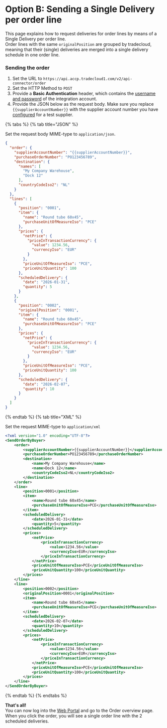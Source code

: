 # Option B: Sending a Single Delivery per order line

This page explains how to request deliveries for order lines by means of a Single Delivery per order line.  
Order lines with the same `originalPosition` are grouped by tradecloud, meaning that their (single) deliveries are merged into a single delivery schedule in one order line.

### Sending the order

1. Set the URL to `https://api.accp.tradecloud1.com/v2/api-connector/order`
2. Set the HTTP Method to `POST`
3. Provide a **Basic Authentication** header, which contains the [username and password](getting-started.md#2-getting-an-integration-account) of the integration account.
4. Provide the JSON below as the request body. Make sure you replace `{{supplierAccountNumber}}` with the supplier account number you have [configured](#configure-the-supplier-account-number) for a test supplier.


{% tabs %}
{% tab title="JSON" %}

Set the request body MIME-type to `application/json`.

```json
{
  "order": {
    "supplierAccountNumber": "{{supplierAccountNumber}}",
    "purchaseOrderNumber": "PO123456789",
    "destination": {
      "names": [
        "My Company Warehouse",
        "Dock 12"
      ],
      "countryCodeIso2": "NL"
    }
  },
  "lines": [
    {
      "position": "0001",
      "item": {
        "name": "Round tube 60x45",
        "purchaseUnitOfMeasureIso": "PCE"
      },
      "prices": {
        "netPrice": {
          "priceInTransactionCurrency": {
            "value": 1234.56,
            "currencyIso": "EUR"
          }
        },
        "priceUnitOfMeasureIso": "PCE",
        "priceUnitQuantity": 100
      },
      "scheduledDelivery": {
        "date": "2026-01-31",
        "quantity": 5
      }
    },
    {
      "position": "0002",
      "originalPosition": "0001",
      "item": {
        "name": "Round tube 60x45",
        "purchaseUnitOfMeasureIso": "PCE"
      },
      "prices": {
        "netPrice": {
          "priceInTransactionCurrency": {
            "value": 1234.56,
            "currencyIso": "EUR"
          }
        },
        "priceUnitOfMeasureIso": "PCE",
        "priceUnitQuantity": 100
      },
      "scheduledDelivery": {
        "date": "2026-02-07",
        "quantity": 10
      }
    }
  ]
}
```

{% endtab %}
{% tab title="XML" %}

Set the request MIME-type to `application/xml`

```xml
<?xml version="1.0" encoding="UTF-8"?>
<SendOrderByBuyer>
    <order>
        <supplierAccountNumber>{{supplierAccountNumber}}</supplierAccountNumber>
        <purchaseOrderNumber>PO123456789</purchaseOrderNumber>
        <destination>
            <name>My Company Warehouse</name>
            <name>Dock 12</name>
            <countryCodeIso2>NL</countryCodeIso2>
        </destination>
    </order>
    <line>
        <position>0001</position>
        <item>
            <name>Round tube 60x45</name>
            <purchaseUnitOfMeasureIso>PCE</purchaseUnitOfMeasureIso>
        </item>
        <scheduledDelivery>
            <date>2026-01-31</date>
            <quantity>5</quantity>
        </scheduledDelivery>
        <prices>
            <netPrice>
                <priceInTransactionCurrency>
                    <value>1234.56</value>
                    <currencyIso>EUR</currencyIso>
                </priceInTransactionCurrency>
            </netPrice>
            <priceUnitOfMeasureIso>PCE</priceUnitOfMeasureIso>
            <priceUnitQuantity>100</priceUnitQuantity>
        </prices>
    </line>
    <line>
        <position>0002</position>
        <originalPosition>0001</originalPosition>
        <item>
            <name>Round tube 60x45</name>
            <purchaseUnitOfMeasureIso>PCE</purchaseUnitOfMeasureIso>
        </item>
        <scheduledDelivery>
            <date>2026-02-07</date>
            <quantity>10</quantity>
        </scheduledDelivery>
        <prices>
            <netPrice>
                <priceInTransactionCurrency>
                    <value>1234.56</value>
                    <currencyIso>EUR</currencyIso>
                </priceInTransactionCurrency>
            </netPrice>
            <priceUnitOfMeasureIso>PCE</priceUnitOfMeasureIso>
            <priceUnitQuantity>100</priceUnitQuantity>
        </prices>
    </line>
</SendOrderByBuyer>
```
{% endtab %}
{% endtabs %}


**That's all!**  
You can now log into the [Web Portal](https://portal.accp.tradecloud1.com) and go to the Order overview page. When you click the order, you will see a single order line with the 2 scheduled deliveries.

